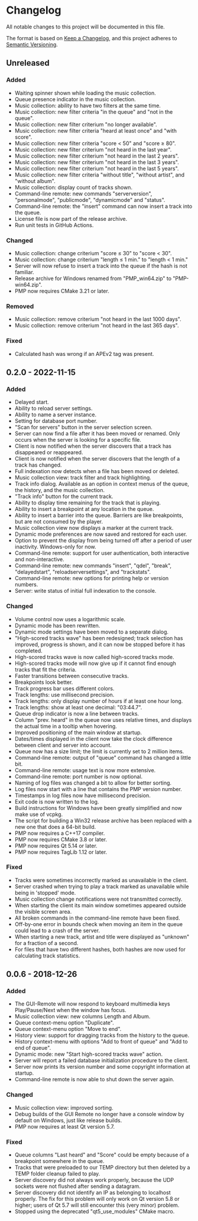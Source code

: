 # Changelog
All notable changes to this project will be documented in this file.

The format is based on [Keep a Changelog](https://keepachangelog.com/en/1.0.0/),
and this project adheres to [Semantic Versioning](https://semver.org/spec/v2.0.0.html).

## Unreleased
### Added
- Waiting spinner shown while loading the music collection.
- Queue presence indicator in the music collection.
- Music collection: ability to have two filters at the same time.
- Music collection: new filter criteria "in the queue" and "not in the queue".
- Music collection: new filter criterium "no longer available".
- Music collection: new filter criteria "heard at least once" and "with score".
- Music collection: new filter criteria "score < 50" and "score ≥ 80".
- Music collection: new filter criterium "not heard in the last year".
- Music collection: new filter criterium "not heard in the last 2 years".
- Music collection: new filter criterium "not heard in the last 3 years".
- Music collection: new filter criterium "not heard in the last 5 years".
- Music collection: new filter criteria "without title", "without artist", and "without album".
- Music collection: display count of tracks shown.
- Command-line remote: new commands "serverversion", "personalmode", "publicmode", "dynamicmode" and "status".
- Command-line remote: the "insert" command can now insert a track into the queue.
- License file is now part of the release archive.
- Run unit tests in GitHub Actions.

### Changed
- Music collection: change criterium "score ≤ 30" to "score < 30".
- Music collection: change criterium "length ≤ 1 min." to "length < 1 min."
- Server will now refuse to insert a track into the queue if the hash is not familiar.
- Release archive for Windows renamed from "PMP_win64.zip" to "PMP-win64.zip".
- PMP now requires CMake 3.21 or later.

### Removed
- Music collection: remove criterium "not heard in the last 1000 days".
- Music collection: remove criterium "not heard in the last 365 days".

### Fixed
- Calculated hash was wrong if an APEv2 tag was present.

## 0.2.0 - 2022-11-15
### Added
- Delayed start.
- Ability to reload server settings.
- Ability to name a server instance.
- Setting for database port number.
- "Scan for servers" button in the server selection screen.
- Server can now find a file after it has been moved or renamed. Only occurs when the server is looking for a specific file.
- Client is now notified when the server discovers that a track has disappeared or reappeared.
- Client is now notified when the server discovers that the length of a track has changed.
- Full indexation now detects when a file has been moved or deleted.
- Music collection view: track filter and track highlighting.
- Track info dialog. Available as an option in context menus of the queue, the history, and the music collection.
- "Track info" button for the current track.
- Ability to display time remaining for the track that is playing.
- Ability to insert a breakpoint at any location in the queue.
- Ability to insert a barrier into the queue. Barriers are like breakpoints, but are not consumed by the player.
- Music collection view now displays a marker at the current track.
- Dynamic mode preferences are now saved and restored for each user.
- Option to prevent the display from being turned off after a period of user inactivity. Windows-only for now.
- Command-line remote: support for user authentication, both interactive and non-interactive.
- Command-line remote: new commands "insert", "qdel", "break", "delayedstart", "reloadserversettings", and "trackstats".
- Command-line remote: new options for printing help or version numbers.
- Server: write status of initial full indexation to the console.

### Changed
- Volume control now uses a logarithmic scale.
- Dynamic mode has been rewritten.
- Dynamic mode settings have been moved to a separate dialog.
- "High-scored tracks wave" has been redesigned; track selection has improved, progress is shown, and it can now be stopped before it has completed.
- High-scored tracks wave is now called high-scored tracks mode.
- High-scored tracks mode will now give up if it cannot find enough tracks that fit the criteria.
- Faster transitions between consecutive tracks.
- Breakpoints look better.
- Track progress bar uses different colors.
- Track lengths: use millisecond precision.
- Track lengths: only display number of hours if at least one hour long.
- Track lengths: show at least one decimal: "03:44.7".
- Queue drop indicator is now a line between tracks.
- Column "prev. heard" in the queue now uses relative times, and displays the actual time in a tooltip when hovering.
- Improved positioning of the main window at startup.
- Dates/times displayed in the client now take the clock difference between client and server into account.
- Queue now has a size limit; the limit is currently set to 2 million items.
- Command-line remote: output of "queue" command has changed a little bit.
- Command-line remote: usage text is now more extensive.
- Command-line remote: port number is now optional.
- Naming of log files was changed a bit to allow for better sorting.
- Log files now start with a line that contains the PMP version number.
- Timestamps in log files now have millisecond precision.
- Exit code is now written to the log.
- Build instructions for Windows have been greatly simplified and now make use of vcpkg.
- The script for building a Win32 release archive has been replaced with a new one that does a 64-bit build.
- PMP now requires a C++17 compiler.
- PMP now requires CMake 3.8 or later.
- PMP now requires Qt 5.14 or later.
- PMP now requires TagLib 1.12 or later.

### Fixed
- Tracks were sometimes incorrectly marked as unavailable in the client.
- Server crashed when trying to play a track marked as unavailable while being in 'stopped' mode.
- Music collection change notifications were not transmitted correctly.
- When starting the client its main window sometimes appeared outside the visible screen area.
- All broken commands in the command-line remote have been fixed.
- Off-by-one error in bounds check when moving an item in the queue could lead to a crash of the server.
- When starting a new track, artist and title were displayed as "unknown" for a fraction of a second.
- For files that have two different hashes, both hashes are now used for calculating track statistics.

## 0.0.6 - 2018-12-26
### Added
- The GUI-Remote will now respond to keyboard multimedia keys Play/Pause/Next when the window has focus.
- Music collection view: new columns Length and Album.
- Queue context-menu option "Duplicate".
- Queue context-menu option "Move to end".
- History view: support for dragging tracks from the history to the queue.
- History context-menu with options "Add to front of queue" and "Add to end of queue".
- Dynamic mode: new "Start high-scored tracks wave" action.
- Server will report a failed database initialization procedure to the client.
- Server now prints its version number and some copyright information at startup.
- Command-line remote is now able to shut down the server again.

### Changed
- Music collection view: improved sorting.
- Debug builds of the GUI Remote no longer have a console window by default on Windows, just like release builds.
- PMP now requires at least Qt version 5.7.

### Fixed
- Queue columns "Last heard" and "Score" could be empty because of a breakpoint somewhere in the queue.
- Tracks that were preloaded to our TEMP directory but then deleted by a TEMP folder cleanup failed to play.
- Server discovery did not always work properly, because the UDP sockets were not flushed after sending a datagram.
- Server discovery did not identify an IP as belonging to localhost properly. The fix for this problem will only work on Qt version 5.8 or higher; users of Qt 5.7 will still encounter this (very minor) problem.
- Stopped using the deprecated "qt5_use_modules" CMake macro.
